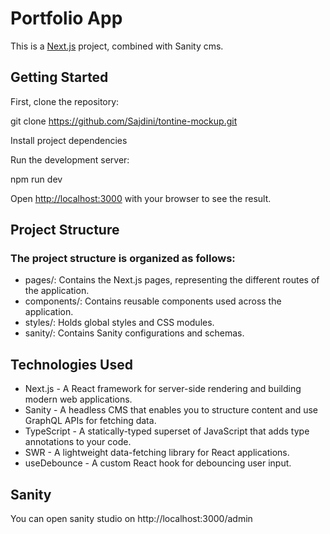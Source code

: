 # Portfolio App

This is a [Next.js](https://nextjs.org/) project, combined with Sanity cms.

## Getting Started

First, clone the repository:

git clone https://github.com/Sajdini/tontine-mockup.git

Install project dependencies

Run the development server:

npm run dev

Open [http://localhost:3000](http://localhost:3000) with your browser to see the result.

## Project Structure

### The project structure is organized as follows:

- pages/: Contains the Next.js pages, representing the different routes of the application.
- components/: Contains reusable components used across the application.
- styles/: Holds global styles and CSS modules.
- sanity/: Contains Sanity configurations and schemas.

## Technologies Used

- Next.js - A React framework for server-side rendering and building modern web applications.
- Sanity - A headless CMS that enables you to structure content and use GraphQL APIs for fetching data.
- TypeScript - A statically-typed superset of JavaScript that adds type annotations to your code.
- SWR - A lightweight data-fetching library for React applications.
- useDebounce - A custom React hook for debouncing user input.

## Sanity

You can open sanity studio on http://localhost:3000/admin
